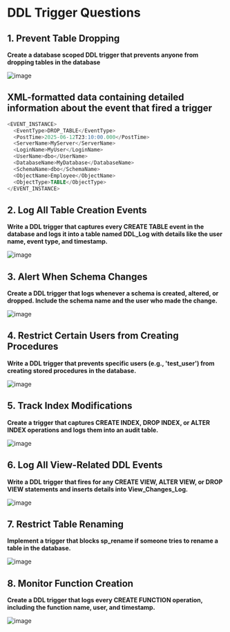 # DDL Trigger Questions

## 1. Prevent Table Dropping

**Create a database scoped DDL trigger that prevents anyone from dropping tables in the database**

![image](https://github.com/user-attachments/assets/1717a806-e61f-409d-ae8b-0d337155bd69)

## XML-formatted data containing detailed information about the event that fired a trigger

```sql
<EVENT_INSTANCE>
  <EventType>DROP_TABLE</EventType>
  <PostTime>2025-06-12T23:10:00.000</PostTime>
  <ServerName>MyServer</ServerName>
  <LoginName>MyUser</LoginName>
  <UserName>dbo</UserName>
  <DatabaseName>MyDatabase</DatabaseName>
  <SchemaName>dbo</SchemaName>
  <ObjectName>Employee</ObjectName>
  <ObjectType>TABLE</ObjectType>
</EVENT_INSTANCE>
```

## 2. Log All Table Creation Events

**Write a DDL trigger that captures every CREATE TABLE event in the database and logs it into a table named DDL_Log with details like the user name, event type, and timestamp.**

![image](https://github.com/user-attachments/assets/95d7dcc6-786f-4400-be02-67901ae892ad)

## 3. Alert When Schema Changes

**Create a DDL trigger that logs whenever a schema is created, altered, or dropped. Include the schema name and the user who made the change.**

![image](https://github.com/user-attachments/assets/b8905bc4-c0ee-4a27-bc07-7ad22af91ad6)

## 4. Restrict Certain Users from Creating Procedures

**Write a DDL trigger that prevents specific users (e.g., 'test_user') from creating stored procedures in the database.**

![image](https://github.com/user-attachments/assets/9adae405-8f98-4671-9c81-4856fcf691fb)

## 5. Track Index Modifications

**Create a trigger that captures CREATE INDEX, DROP INDEX, or ALTER INDEX operations and logs them into an audit table.**

![image](https://github.com/user-attachments/assets/7c83a4b2-b221-4bb2-8849-2a24523a0418)

## 6. Log All View-Related DDL Events

**Write a DDL trigger that fires for any CREATE VIEW, ALTER VIEW, or DROP VIEW statements and inserts details into View_Changes_Log.**

![image](https://github.com/user-attachments/assets/32805d8f-efc2-48f1-8473-8d35688e267f)

## 7. Restrict Table Renaming

**Implement a trigger that blocks sp_rename if someone tries to rename a table in the database.**

![image](https://github.com/user-attachments/assets/9bfcdc1d-1286-4bf0-85f4-a4b5d2eb14ad)

## 8. Monitor Function Creation

**Create a DDL trigger that logs every CREATE FUNCTION operation, including the function name, user, and timestamp.**

![image](https://github.com/user-attachments/assets/17b2b1e7-37a7-4cb3-a95c-5fca83c776d0)




